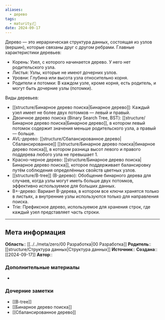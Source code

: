 ```yaml
---
aliases:
  - дерево
tags:
  - maturity/🌱
date: 2024-09-17
---
```

Дерево — это иерархическая структура данных, состоящая из узлов (вершин), которые связаны друг с другом ребрами. Главные характеристики деревьев:
- Корень: Узел, с которого начинается дерево. У него нет родительского узла.
- Листья: Узлы, которые не имеют дочерних узлов.
- Уровни: Глубина или высота узла относительно корня.
- Родители и потомки: В каждом узле, кроме корня, есть родитель, и могут быть дочерние узлы (потомки).

Виды деревьев:
- [[structure/Бинарное дерево поиска|Бинарное дерево]]: Каждый узел имеет не более двух потомков — левый и правый.
- Двоичное дерево поиска (Binary Search Tree, BST): [[structure/Бинарное дерево поиска|Бинарное дерево]], в котором левый потомок содержит значения меньше родительского узла, а правый — больше.
- AVL-дерево: [[structure/Сбалансированное дерево|Сбалансированное]] [[structure/Бинарное дерево поиска|бинарное дерево поиска]], в котором разница высот левого и правого поддерева любого узла не превышает 1.
- Красно-черное дерево: [[structure/Бинарное дерево поиска|Бинарное дерево поиска]], которое поддерживает балансировку путём соблюдения определённых свойств цветных узлов.
- [[structure/B-tree]] (B-дерево): Обобщение бинарного дерева для случаев, когда узлы могут иметь больше двух потомков, эффективно используемое для больших данных.
- B+-дерево: Вариант B-дерева, в котором все ключи хранятся только в листьях, а внутренние узлы используются только для направления поиска.
- Trie: Префиксное дерево, используемое для хранения строк, где каждый узел представляет часть строки.
***
## Мета информация
**Область**:: [[../../meta/zero/00 Разработка|00 Разработка]]
**Родитель**:: [[structure/Структура данных|Структура данных]]
**Источник**:: 
**Создана**:: [[2024-09-17]]
**Автор**:: 
### Дополнительные материалы
- 

### Дочерние заметки
<!-- QueryToSerialize: LIST FROM [[]] WHERE contains(Родитель, this.file.link) or contains(parents, this.file.link) -->
<!-- SerializedQuery: LIST FROM [[]] WHERE contains(Родитель, this.file.link) or contains(parents, this.file.link) -->
- [[B-tree]]
- [[Бинарное дерево поиска]]
- [[Сбалансированное дерево]]
<!-- SerializedQuery END -->
